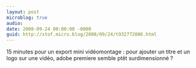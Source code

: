 ```yaml
---
layout: post
microblog: true
audio: 
date: 2008-09-24 00:00:00 -0000
guid: http://xtof.micro.blog/2008/09/24/t932772006.html
---
```

15 minutes pour un export mini vidéomontage : pour ajouter un titre et un logo sur une vidéo, adobe premiere semble ptêt surdimensionné ?
